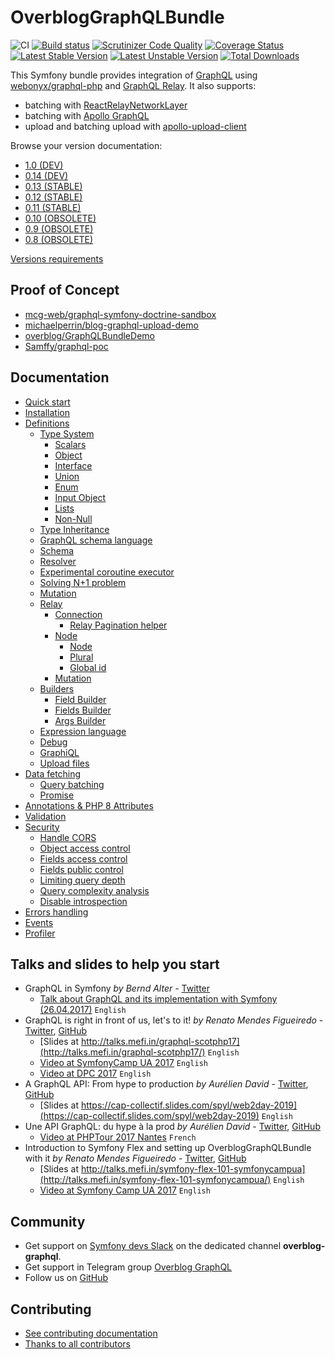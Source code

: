 OverblogGraphQLBundle
======================

![CI](https://github.com/overblog/GraphQLBundle/workflows/CI/badge.svg?branch=0.14)
[![Build status](https://ci.appveyor.com/api/projects/status/7ksxlcgwt40q74hv/branch/0.14?svg=true)](https://ci.appveyor.com/project/overblog/graphqlbundle/branch/0.14)
[![Scrutinizer Code Quality](https://scrutinizer-ci.com/g/overblog/GraphQLBundle/badges/quality-score.png?b=0.14)](https://scrutinizer-ci.com/g/overblog/GraphQLBundle/?branch=0.14)
[![Coverage Status](https://coveralls.io/repos/github/overblog/GraphQLBundle/badge.svg?branch=0.14)](https://coveralls.io/github/overblog/GraphQLBundle?branch=0.14)
[![Latest Stable Version](https://poser.pugx.org/overblog/graphql-bundle/version)](https://packagist.org/packages/overblog/graphql-bundle)
[![Latest Unstable Version](https://poser.pugx.org/overblog/graphql-bundle/v/unstable)](https://packagist.org/packages/overblog/graphql-bundle)
[![Total Downloads](https://poser.pugx.org/overblog/graphql-bundle/downloads)](https://packagist.org/packages/overblog/graphql-bundle)

This Symfony bundle provides integration of [GraphQL](https://facebook.github.io/graphql/) using [webonyx/graphql-php](https://github.com/webonyx/graphql-php)
and [GraphQL Relay](https://facebook.github.io/relay/docs/en/graphql-server-specification.html).
It also supports:
* batching with [ReactRelayNetworkLayer](https://github.com/nodkz/react-relay-network-layer)
* batching with [Apollo GraphQL](https://www.apollographql.com/docs/react/api/link/apollo-link-batch-http/)
* upload and batching upload with [apollo-upload-client](https://github.com/jaydenseric/apollo-upload-client)

Browse your version documentation:

* [1.0 (DEV)](https://github.com/overblog/GraphQLBundle/blob/master/README.md)
* [0.14 (DEV)](https://github.com/overblog/GraphQLBundle/blob/0.14/README.md)
* [0.13 (STABLE)](https://github.com/overblog/GraphQLBundle/blob/0.13/README.md)
* [0.12 (STABLE)](https://github.com/overblog/GraphQLBundle/blob/0.12/README.md)
* [0.11 (STABLE)](https://github.com/overblog/GraphQLBundle/blob/0.11/README.md)
* [0.10 (OBSOLETE)](https://github.com/overblog/GraphQLBundle/blob/0.10/README.md)
* [0.9  (OBSOLETE)](https://github.com/overblog/GraphQLBundle/blob/0.9/README.md)
* [0.8  (OBSOLETE)](https://github.com/overblog/GraphQLBundle/blob/0.8/README.md)

[Versions requirements](docs/index.md#versions-requirements)

Proof of Concept
-----------------

* [mcg-web/graphql-symfony-doctrine-sandbox](https://github.com/mcg-web/graphql-symfony-doctrine-sandbox)
* [michaelperrin/blog-graphql-upload-demo](https://github.com/michaelperrin/blog-graphql-upload-demo)
* [overblog/GraphQLBundleDemo](https://github.com/overblog/GraphQLBundleDemo)
* [Samffy/graphql-poc](https://github.com/Samffy/graphql-poc)

Documentation
-------------

- [Quick start](docs/definitions/quick-start.md)
- [Installation](docs/index.md)
- [Definitions](docs/definitions/index.md)
  - [Type System](docs/definitions/type-system/index.md)
    - [Scalars](docs/definitions/type-system/scalars.md)
    - [Object](docs/definitions/type-system/object.md)
    - [Interface](docs/definitions/type-system/interface.md)
    - [Union](docs/definitions/type-system/union.md)
    - [Enum](docs/definitions/type-system/enum.md)
    - [Input Object](docs/definitions/type-system/input-object.md)
    - [Lists](docs/definitions/type-system/lists.md)
    - [Non-Null](docs/definitions/type-system/non-null.md)
  - [Type Inheritance](docs/definitions/type-inheritance.md)
  - [GraphQL schema language](docs/definitions/graphql-schema-language.md)
  - [Schema](docs/definitions/schema.md)
  - [Resolver](docs/definitions/resolver.md)
  - [Experimental coroutine executor](docs/definitions/coroutine-executor.md)
  - [Solving N+1 problem](docs/definitions/solving-n-plus-1-problem.md)
  - [Mutation](docs/definitions/mutation.md)
  - [Relay](docs/definitions/relay/index.md)
    - [Connection](docs/definitions/relay/connection.md)
      - [Relay Pagination helper](docs/helpers/relay-paginator.md)
    - [Node](docs/definitions/relay/node/index.md)
      - [Node](docs/definitions/relay/node/node.md)
      - [Plural](docs/definitions/relay/node/plural.md)
      - [Global id](docs/definitions/relay/node/global-id.md)
    - [Mutation](docs/definitions/relay/mutation.md)
  - [Builders](docs/definitions/builders/index.md)
    - [Field Builder](docs/definitions/builders/field.md)
    - [Fields Builder](docs/definitions/builders/fields.md)
    - [Args Builder](docs/definitions/builders/args.md)
  - [Expression language](docs/definitions/expression-language.md)
  - [Debug](docs/definitions/debug/index.md)
  - [GraphiQL](docs/definitions/graphiql/index.md)
  - [Upload files](docs/definitions/upload-files.md)
- [Data fetching](docs/data-fetching/index.md)
  - [Query batching](docs/data-fetching/batching.md)
  - [Promise](docs/data-fetching/promise.md)
- [Annotations & PHP 8 Attributes](docs/annotations/index.md)
- [Validation](docs/validation/index.md)
- [Security](docs/security/index.md)
  - [Handle CORS](docs/security/handle-cors.md)
  - [Object access control](docs/security/object-access-control.md)
  - [Fields access control](docs/security/fields-access-control.md)
  - [Fields public control](docs/security/fields-public-control.md)
  - [Limiting query depth](docs/security/limiting-query-depth.md)
  - [Query complexity analysis](docs/security/query-complexity-analysis.md)
  - [Disable introspection](docs/security/disable_introspection.md)
- [Errors handling](docs/error-handling/index.md)
- [Events](docs/events/index.md)
- [Profiler](docs/profiler/index.md)

Talks and slides to help you start
----------------------------------

* GraphQL in Symfony *by Bernd Alter* - [Twitter](https://twitter.com/bazoo0815)
  - [Talk about GraphQL and its implementation with Symfony (26.04.2017)](https://www.slideshare.net/berndalter7/graphql-in-symfony) `English`
* GraphQL is right in front of us, let's to it! *by Renato Mendes Figueiredo* - [Twitter](https://twitter.com/renatomefi), [GitHub](https://github.com/renatomefi)
  - [Slides at http://talks.mefi.in/graphql-scotphp17](http://talks.mefi.in/graphql-scotphp17/) `English`
  - [Video at SymfonyCamp UA 2017](https://www.youtube.com/watch?v=jyoYlnCPNgk) `English`
  - [Video at DPC 2017](https://www.youtube.com/watch?v=E7MjoCOGSSY) `English`
* A GraphQL API: From hype to production *by Aurélien David* - [Twitter](https://twitter.com/spyl94), [GitHub](https://github.com/spyl94)
  - [Slides at https://cap-collectif.slides.com/spyl/web2day-2019](https://cap-collectif.slides.com/spyl/web2day-2019) `English`
* Une API GraphQL: du hype à la prod *by Aurélien David* - [Twitter](https://twitter.com/spyl94), [GitHub](https://github.com/spyl94)
  - [Video at PHPTour 2017 Nantes](https://www.youtube.com/watch?v=xbipW6fgD6c) `French`
* Introduction to Symfony Flex and setting up OverblogGraphQLBundle with it *by Renato Mendes Figueiredo* - [Twitter](https://twitter.com/renatomefi), [GitHub](https://github.com/renatomefi)
  - [Slides at http://talks.mefi.in/symfony-flex-101-symfonycampua](http://talks.mefi.in/symfony-flex-101-symfonycampua/) `English`
  - [Video at Symfony Camp UA 2017](https://www.youtube.com/watch?v=lWweoiCI9Hk) `English`

Community
---------

* Get support on [Symfony devs Slack](https://symfony.com/slack-invite)
  on the dedicated channel **overblog-graphql**.
* Get support in Telegram group [Overblog GraphQL](https://t.me/overblog_graphql)
* Follow us on [GitHub](https://github.com/overblog)

Contributing
------------

* [See contributing documentation](CONTRIBUTING.md)
* [Thanks to all contributors](https://github.com/overblog/GraphQLBundle/graphs/contributors)
